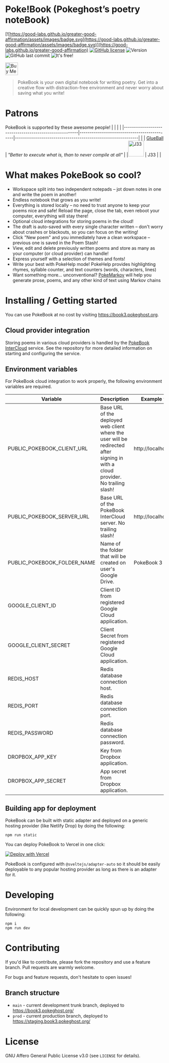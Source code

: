 # Poke!Book (Pokeghost’s poetry noteBook)

[![https://good-labs.github.io/greater-good-affirmation/assets/images/badge.svg](https://good-labs.github.io/greater-good-affirmation/assets/images/badge.svg)](https://good-labs.github.io/greater-good-affirmation)
[![GitHub license](https://img.shields.io/github/license/pokeghosst/pokebook.svg)](https://github.com/pokeghosst/pokebook/blob/main/COPYING)
![Version](https://img.shields.io/github/v/release/pokeghosst/pokebook)
![GitHub last commit](https://img.shields.io/github/last-commit/pokeghosst/pokebook)
![It's free!](https://img.shields.io/badge/price-%240-brightgreen)

<a href="https://www.buymeacoffee.com/pokegh0st" target="_blank"><img src="https://cdn.buymeacoffee.com/buttons/v2/default-yellow.png" alt="Buy Me A Coffee" style="height: 40px !important;" ></a>

> PokeBook is your own digital notebook for writing poetry. Get into a creative flow with distraction-free environment and never worry about saving what you write!

# Patrons

PokeBook is supported by these awesome people!
| | | |
|-------------------------------------------------------|---------------------------------------------|-------------------------------------------------------------|
| | [GlueBall](https://twitter.com/MrThernlund) | _"Better to execute what is, than to never compile at all"_ |
|<img src="./patrons/j33.png" width="50px" alt="J33"/> | J33 | |

# What makes PokeBook so cool?

- Workspace split into two independent notepads – jot down notes in one and write the poem in another!
- Endless notebook that grows as you write!
- Everything is stored locally – no need to trust anyone to keep your poems nice and safe! Reload the page, close the tab, even reboot your computer, everything will stay there!
- Optional cloud integrations for storing poems in the cloud!
- The draft is auto-saved with every single character written – don't worry about crashes or blackouts, so you can focus on the writing!
- Click "New poem" and you immediately have a clean workspace – previous one is saved in the Poem Stash!
- View, edit and delete previously written poems and store as many as your computer (or cloud provider) can handle!
- Express yourself with a selection of themes and fonts!
- Write your best with PokeHelp mode! PokeHelp provides highlighting rhymes, syllable counter, and text counters (words, characters, lines)
- Want something more... unconventional? [PokeMarkov](https://github.com/pokeghosst/pokebook-markov) will help you generate prose, poems, and any other kind of text using Markov chains

# Installing / Getting started

You can use PokeBook at no cost by visiting https://book3.pokeghost.org.

## Cloud provider integration

Storing poems in various cloud providers is handled by the [PokeBook InterCloud](https://github.com/pokeghosst/pokebook-intercloud) service. See the repository for more detailed information on starting and configuring the service.

## Environment variables

For PokeBook cloud integration to work properly, the following environment variables are required.

| Variable                    | Description                                                                                                                      | Example value         |
| --------------------------- | -------------------------------------------------------------------------------------------------------------------------------- | --------------------- |
| PUBLIC_POKEBOOK_CLIENT_URL  | Base URL of the deployed web client where the user will be redirected after signing in with a cloud provider. No trailing slash! | http://localhost:5173 |
| PUBLIC_POKEBOOK_SERVER_URL  | Base URL of the PokeBook InterCloud server. No trailing slash!                                                                   | http://localhost:5173 |
| PUBLIC_POKEBOOK_FOLDER_NAME | Name of the folder that will be created on user's Google Drive.                                                                  | PokeBook 3            |
| GOOGLE_CLIENT_ID            | Client ID from registered Google Cloud application.                                                                              |                       |
| GOOGLE_CLIENT_SECRET        | Client Secret from registered Google Cloud application.                                                                          |                       |
| REDIS_HOST                  | Redis database connection host.                                                                                                  |                       |
| REDIS_PORT                  | Redis database connection port.                                                                                                  |                       |
| REDIS_PASSWORD              | Redis database connection password.                                                                                              |                       |
| DROPBOX_APP_KEY             | Key from Dropbox application.                                                                                                    |                       |
| DROPBOX_APP_SECRET          | App secret from Dropbox application.                                                                                             |                       |

## Building app for deployment

PokeBook can be built with static adapter and deployed on a generic hosting provider (like Netlify Drop) by doing the following:

```
npm run static
```

You can deploy PokeBook to Vercel in one click:

[![Deploy with Vercel](https://vercel.com/button)](https://vercel.com/new/clone?repository-url=https%3A%2F%2Fgithub.com%2Fpokeghosst%2Fpokebook&env=PUBLIC_POKEBOOK_CLIENT_URL,PUBLIC_POKEBOOK_SERVER_URL,PUBLIC_POKEBOOK_FOLDER_NAME,GOOGLE_CLIENT_ID,GOOGLE_CLIENT_SECRET,REDIS_HOST,REDIS_PORT,REDIS_PASSWORD,DROPBOX_APP_KEY,DROPBOX_APP_SECRET&demo-title=PokeBook%203&demo-description=An%20endearing%20digital%20notebook%20for%20writing%20poetry.&demo-url=https%3A%2F%2Fbook3.pokeghost.org%2F)

PokeBook is configured with `@sveltejs/adapter-auto` so it should be easily deployable to any popular hosting provider as long as there is an adapter for it.

# Developing

Environment for local development can be quickly spun up by doing the following:

```
npm i
npm run dev
```

# Contributing

If you'd like to contribute, please fork the repository and use a feature branch. Pull requests are warmly welcome.

For bugs and feature requests, don't hesitate to open issues!

## Branch structure

- `main` - current development trunk branch, deployed to https://book3.pokeghost.org/
- `prod` - current production branch, deployed to https://staging.book3.pokeghost.org/

# License

GNU Affero General Public License v3.0 (see `LICENSE` for details).
